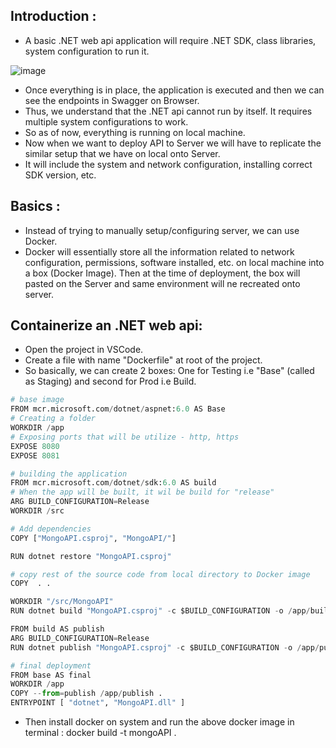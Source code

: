 ## Introduction :

- A basic .NET web api application will require .NET SDK, class libraries, system configuration to run it.

![image](https://github.com/NikhilBagwe/web-dev-notes/assets/67143015/54b47183-10ec-4f9b-bab1-970845da3a20)

- Once everything is in place, the application is executed and then we can see the endpoints in Swagger on Browser.
- Thus, we understand that the .NET api cannot run by itself. It requires multiple system configurations to work.
- So as of now, everything is running on local machine.
- Now when we want to deploy API to Server we will have to replicate the similar setup that we have on local onto Server.
- It will include the system and network configuration, installing correct SDK version, etc.

## Basics :

- Instead of trying to manually setup/configuring server, we can use Docker.
- Docker will essentially store all the information related to network configuration, permissions, software installed, etc. on local machine into a box (Docker Image). Then at the time of deployment, the box will pasted on the Server and same environment will ne recreated onto server.

## Containerize an .NET web api:

- Open the project in VSCode.
- Create a file with name "Dockerfile" at root of the project.
- So basically, we can create 2 boxes: One for Testing i.e "Base" (called as Staging) and second for Prod i.e Build.

```python
# base image
FROM mcr.microsoft.com/dotnet/aspnet:6.0 AS Base
# Creating a folder
WORKDIR /app
# Exposing ports that will be utilize - http, https
EXPOSE 8080 
EXPOSE 8081

# building the application
FROM mcr.microsoft.com/dotnet/sdk:6.0 AS build
# When the app will be built, it wil be build for "release"
ARG BUILD_CONFIGURATION=Release
WORKDIR /src

# Add dependencies
COPY ["MongoAPI.csproj", "MongoAPI/"] 

RUN dotnet restore "MongoAPI.csproj"

# copy rest of the source code from local directory to Docker image
COPY  . .

WORKDIR "/src/MongoAPI"
RUN dotnet build "MongoAPI.csproj" -c $BUILD_CONFIGURATION -o /app/build

FROM build AS publish
ARG BUILD_CONFIGURATION=Release
RUN dotnet publish "MongoAPI.csproj" -c $BUILD_CONFIGURATION -o /app/publish

# final deployment
FROM base AS final
WORKDIR /app
COPY --from=publish /app/publish .
ENTRYPOINT [ "dotnet", "MongoAPI.dll" ]
```
- Then install docker on system and run the above docker image in terminal : docker build -t mongoAPI .

